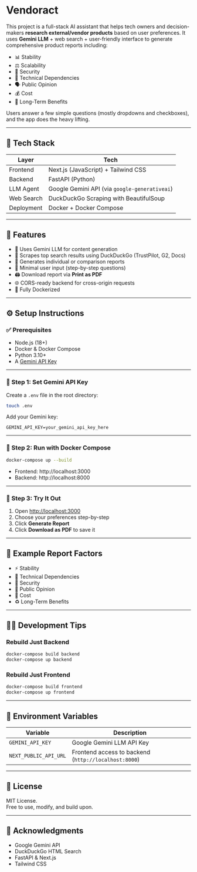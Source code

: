 # Vendoract

This project is a full-stack AI assistant that helps tech owners and decision-makers **research external/vendor products** based on user preferences. It uses **Gemini LLM** + web search + user-friendly interface to generate comprehensive product reports including:

- 📊 Stability  
- ⚖️ Scalability  
- 🔐 Security  
- 🧱 Technical Dependencies  
- 🗣 Public Opinion  
- 💰 Cost  
- 🌱 Long-Term Benefits  

Users answer a few simple questions (mostly dropdowns and checkboxes), and the app does the heavy lifting.

---

## 🧰 Tech Stack

| Layer      | Tech                |
|------------|---------------------|
| Frontend   | Next.js (JavaScript) + Tailwind CSS |
| Backend    | FastAPI (Python)    |
| LLM Agent  | Google Gemini API (via `google-generativeai`) |
| Web Search | DuckDuckGo Scraping with BeautifulSoup |
| Deployment | Docker + Docker Compose |

---

## 🚀 Features

- 🤖 Uses Gemini LLM for content generation
- 🔎 Scrapes top search results using DuckDuckGo (TrustPilot, G2, Docs)
- 📄 Generates individual or comparison reports
- 🧠 Minimal user input (step-by-step questions)
- 🖨 Download report via **Print as PDF**
- 🌐 CORS-ready backend for cross-origin requests
- 🐳 Fully Dockerized

---


## ⚙️ Setup Instructions

### ✅ Prerequisites

- Node.js (18+)
- Docker & Docker Compose
- Python 3.10+
- A [Gemini API Key](https://aistudio.google.com/app/apikey)

---

### 🔑 Step 1: Set Gemini API Key

Create a `.env` file in the root directory:

```bash
touch .env
```

Add your Gemini key:

```env
GEMINI_API_KEY=your_gemini_api_key_here
```

---

### 🐳 Step 2: Run with Docker Compose

```bash
docker-compose up --build
```

- Frontend: http://localhost:3000  
- Backend: http://localhost:8000

---

### 🧪 Step 3: Try It Out

1. Open [http://localhost:3000](http://localhost:3000)
2. Choose your preferences step-by-step
3. Click **Generate Report**
4. Click **Download as PDF** to save it

---

## 🧪 Example Report Factors

- ⚡️ Stability
- 🧱 Technical Dependencies
- 🔐 Security
- 🧠 Public Opinion
- 💸 Cost
- ♻️ Long-Term Benefits

---

## 🧑‍💻 Development Tips

### Rebuild Just Backend
```bash
docker-compose build backend
docker-compose up backend
```

### Rebuild Just Frontend
```bash
docker-compose build frontend
docker-compose up frontend
```

---

## 🧾 Environment Variables

| Variable         | Description                   |
|------------------|-------------------------------|
| `GEMINI_API_KEY` | Google Gemini LLM API Key     |
| `NEXT_PUBLIC_API_URL` | Frontend access to backend (`http://localhost:8000`) |

---

## 📜 License

MIT License.  
Free to use, modify, and build upon.

---

## 🙌 Acknowledgments

- Google Gemini API
- DuckDuckGo HTML Search
- FastAPI & Next.js
- Tailwind CSS

